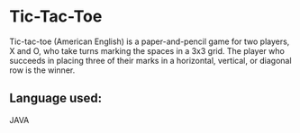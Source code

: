 # Tic-Tac-Toe
Tic-tac-toe (American English) is a paper-and-pencil game for two players, X and O, who take turns marking the spaces in a 3x3 grid. The player who succeeds in placing three of their marks in a horizontal, vertical, or diagonal row is the winner.

## Language used:
JAVA
